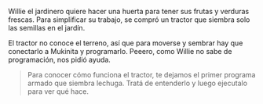 Willie el jardinero quiere hacer una huerta para tener sus frutas y verduras frescas. Para simplificar su trabajo, se compró un tractor que siembra solo las semillas en el jardín.

El tractor no conoce el terreno, así que para moverse y sembrar hay que conectarlo a Mukinita y programarlo. Peeero, como Willie no sabe de programación, nos pidió ayuda. 

<gs-attire src="https://github.com/MumukiProject/mumuki-guia-gobstones-procedimientos-kids/blob/master/assets/jardin.zip?raw=true"> 

> Para conocer cómo funciona el tractor, te dejamos el primer programa armado que siembra lechuga. Tratá de entenderlo y luego ejecutalo para ver qué hace. 
